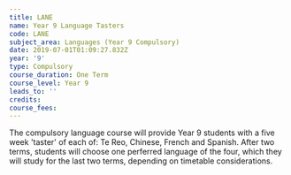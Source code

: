 ```yaml
---
title: LANE
name: Year 9 Language Tasters
code: LANE
subject_area: Languages (Year 9 Compulsory)
date: 2019-07-01T01:09:27.832Z
year: '9'
type: Compulsory
course_duration: One Term
course_level: Year 9
leads_to: ''
credits:
course_fees: 
---
```

The compulsory language course will provide Year 9 students with a five week 'taster' of each of: Te Reo, Chinese, French and Spanish. After two terms, students will choose one perferred language of the four, which they will study for the last two terms, depending on timetable considerations.
